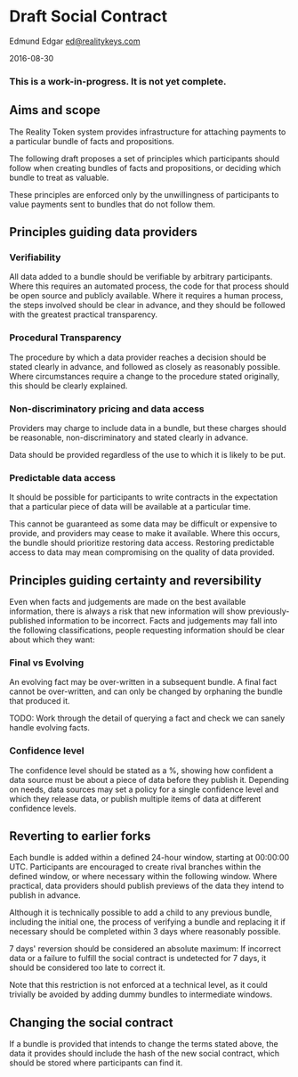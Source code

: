 # Draft Social Contract

Edmund Edgar
<ed@realitykeys.com>

2016-08-30

### This is a work-in-progress. It is not yet complete.


## Aims and scope

The Reality Token system provides infrastructure for attaching payments to a particular bundle of facts and propositions. 

The following draft proposes a set of principles which participants should follow when creating bundles of facts and propositions, or deciding which bundle to treat as valuable.

These principles are enforced only by the unwillingness of participants to value payments sent to bundles that do not follow them.


## Principles guiding data providers

### Verifiability

All data added to a bundle should be verifiable by arbitrary participants. Where this requires an automated process, the code for that process should be open source and publicly available. Where it requires a human process, the steps involved should be clear in advance, and they should be followed with the greatest practical transparency.

### Procedural Transparency

The procedure by which a data provider reaches a decision should be stated clearly in advance, and followed as closely as reasonably possible. Where circumstances require a change to the procedure stated originally, this should be clearly explained.

### Non-discriminatory pricing and data access

Providers may charge to include data in a bundle, but these charges should be reasonable, non-discriminatory and stated clearly in advance.

Data should be provided regardless of the use to which it is likely to be put.

### Predictable data access

It should be possible for participants to write contracts in the expectation that a particular piece of data will be available at a particular time. 

This cannot be guaranteed as some data may be difficult or expensive to provide, and providers may cease to make it available. Where this occurs, the bundle should prioritize restoring data access. Restoring predictable access to data may mean compromising on the quality of data provided.


## Principles guiding certainty and reversibility

Even when facts and judgements are made on the best available information, there is always a risk that new information will show previously-published information to be incorrect. Facts and judgements may fall into the following classifications, people requesting information should be clear about which they want:

### Final vs Evolving

An evolving fact may be over-written in a subsequent bundle. A final fact cannot be over-written, and can only be changed by orphaning the bundle that produced it.

TODO: Work through the detail of querying a fact and check we can sanely handle evolving facts.

### Confidence level

The confidence level should be stated as a %, showing how confident a data source must be about a piece of data before they publish it. Depending on needs, data sources may set a policy for a single confidence level and which they release data, or publish multiple items of data at different confidence levels.


## Reverting to earlier forks

Each bundle is added within a defined 24-hour window, starting at 00:00:00 UTC. Participants are encouraged to create rival branches within the defined window, or where necessary within the following window. Where practical, data providers should publish previews of the data they intend to publish in advance.

Although it is technically possible to add a child to any previous bundle, including the initial one, the process of verifying a bundle and replacing it if necessary should be completed within 3 days where reasonably possible. 

7 days' reversion should be considered an absolute maximum: If incorrect data or a failure to fulfill the social contract is undetected for 7 days, it should be considered too late to correct it.

Note that this restriction is not enforced at a technical level, as it could trivially be avoided by adding dummy bundles to intermediate windows.


## Changing the social contract

If a bundle is provided that intends to change the terms stated above, the data it provides should include the hash of the new social contract, which should be stored where participants can find it.
